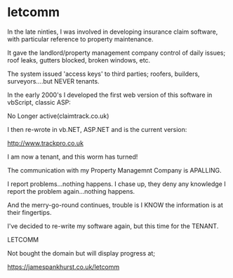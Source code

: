 # letcomm
In the late ninties, I was involved in developing insurance claim software, with particular reference to property maintenance.

It gave the landlord/property management company control of daily issues; roof leaks, gutters blocked, broken windows, etc.

The system issued 'access keys' to third parties; roofers, builders, surveyors....but NEVER tenants.

In the early 2000's I developed the first web version of this software in vbScript, classic ASP: 

No Longer active(claimtrack.co.uk) 

I then re-wrote in vb.NET, ASP.NET and is the current version:

http://www.trackpro.co.uk

I am now a tenant, and this worm has turned!

The communication with my Property Managemnt Company is APALLING.

I report problems...nothing happens. 
I chase up, they deny any knowledge
I report the problem again...nothing happens. 

And the merry-go-round continues, trouble is I KNOW the information is at their fingertips.

I've decided to re-write my software again, but this time for the TENANT.

LETCOMM

Not bought the domain but will display progress at; 

https://jamespankhurst.co.uk/letcomm


